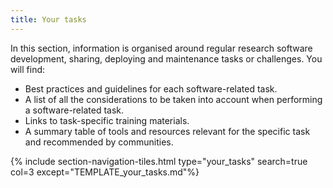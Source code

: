```yaml
---
title: Your tasks
---
```


In this section, information is organised around regular research software development, sharing, deploying and 
maintenance tasks or challenges. You will find:
- Best practices and guidelines for each software-related task.
- A list of all the considerations to be taken into account when performing a software-related task.
- Links to task-specific training materials.
- A summary table of tools and resources relevant for the specific task and recommended by communities.

{% include section-navigation-tiles.html type="your_tasks" search=true col=3 except="TEMPLATE_your_tasks.md"%}

